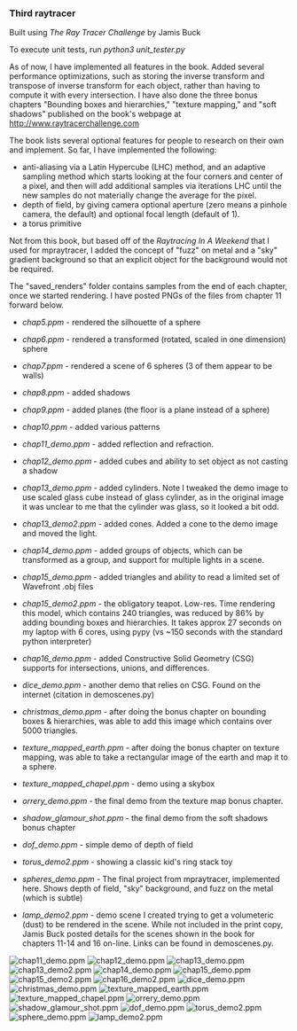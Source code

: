 ### Third raytracer

Built using _The Ray Tracer Challenge_ by Jamis Buck

To execute unit tests, run _python3 unit_tester.py_

As of now, I have implemented all features in the book.  Added several performance optimizations, such as storing the inverse transform and transpose of inverse transform for each object, rather than having to compute it with every intersection.  I have also done the three bonus chapters "Bounding boxes and hierarchies," "texture mapping," and "soft shadows" published on the book's webpage at http://www.raytracerchallenge.com  

The book lists several optional features for people to research on their own and implement.  So far, I have implemented the following:

* anti-aliasing via a Latin Hypercube (LHC) method, and an adaptive sampling method which starts looking at the four corners and center of a pixel, and then will add additional samples via iterations LHC until the new samples do not materially change the average for the pixel.
* depth of field, by giving camera optional aperture (zero means a pinhole camera, the default) and optional focal length (default of 1).
* a torus primitive

Not from this book, but based off of the _Raytracing In A Weekend_ that I used for mpraytracer, I added the concept of "fuzz" on metal and a "sky" gradient background so that an explicit object for the background would not be required.

The "saved_renders" folder contains samples from the end of each chapter, once we started rendering.  I have posted PNGs of the files from chapter 11 forward below.


* _chap5.ppm_ - rendered the silhouette of a sphere
* _chap6.ppm_ - rendered a transformed (rotated, scaled in one dimension) sphere
* _chap7.ppm_ - rendered a scene of 6 spheres (3 of them appear to be walls)
* _chap8.ppm_ - added shadows
* _chap9.ppm_ - added planes (the floor is a plane instead of a sphere)
* _chap10.ppm_ - added various patterns
* _chap11_demo.ppm_ - added reflection and refraction. 
* _chap12_demo.ppm_ - added cubes and ability to set object as not casting a shadow
* _chap13_demo.ppm_ - added cylinders.  Note I tweaked the demo image to use scaled glass cube instead of glass cylinder, as in the original image it was unclear to me that the cylinder was glass, so it looked a bit odd.
* _chap13_demo2.ppm_ - added cones.  Added a cone to the demo image and moved the light.
* _chap14_demo.ppm_ - added groups of objects, which can be transformed as a group, and support for multiple lights in a scene.
* _chap15_demo.ppm_ - added triangles and ability to read a limited set of Wavefront .obj files
* _chap15_demo2.ppm_ - the obligatory teapot.  Low-res.  Time rendering this model, which contains 240 triangles, was reduced by 86% by adding bounding boxes and hierarchies.  It takes approx 27 seconds on my laptop with 6 cores, using pypy (vs ~150 seconds with the standard python interpreter)
* _chap16_demo.ppm_ - added Constructive Solid Geometry (CSG) supports for intersections, unions, and differences.
  

* _dice_demo.ppm_ - another demo that relies on CSG.  Found on the internet (citation in demoscenes.py)
* _christmas_demo.ppm_ - after doing the bonus chapter on bounding boxes & hierarchies, was able to add this image which contains over 5000 triangles.
* _texture_mapped_earth.ppm_ - after doing the bonus chapter on texture mapping, was able to take a rectangular image of the earth and map it to a sphere.
* _texture_mapped_chapel.ppm_ - demo using a skybox
* _orrery_demo.ppm_ - the final demo from the texture map bonus chapter.
* _shadow_glamour_shot.ppm_ - the final demo from the soft shadows bonus chapter


* _dof_demo.ppm_ - simple demo of depth of field
* _torus_demo2.ppm_ - showing a classic kid's ring stack toy
* _spheres_demo.ppm_ - The final project from mpraytracer, implemented here.  Shows depth of field, "sky" background, and fuzz on the metal (which is subtle)


* _lamp_demo2.ppm_ - demo scene I created trying to get a volumeteric (dust) to be rendered in the scene.
While not included in the print copy, Jamis Buck posted details for the scenes shown in the book for chapters 11-14 and 16 on-line.  Links can be found in demoscenes.py.

![chap11_demo.ppm](saved_renders/chap11_demo.png)
![chap12_demo.ppm](saved_renders/chap12_demo.png)
![chap13_demo.ppm](saved_renders/chap13_demo.png)
![chap13_demo2.ppm](saved_renders/chap13_demo2.png)
![chap14_demo.ppm](saved_renders/chap14_demo.png)
![chap15_demo.ppm](saved_renders/chap15_demo.png)
![chap15_demo2.ppm](saved_renders/chap15_demo2.png)
![chap16_demo2.ppm](saved_renders/chap16_demo.png)
![dice_demo.ppm](saved_renders/dice_demo.png)
![christmas_demo.ppm](saved_renders/christmas_demo.png)
![texture_mapped_earth.ppm](saved_renders/texture_mapped_earth.png)
![texture_mapped_chapel.ppm](saved_renders/texture_mapped_chapel.png)
![orrery_demo.ppm](saved_renders/orrery_demo.png)
![shadow_glamour_shot.ppm](saved_renders/shadow_glamour_shot.png)
![dof_demo.ppm](saved_renders/dof_demo.png)
![torus_demo2.ppm](saved_renders/torus_demo2.png)
![sphere_demo.ppm](saved_renders/spheres_demo.png)
![lamp_demo2.ppm](saved_renders/lamp_demo2.png)